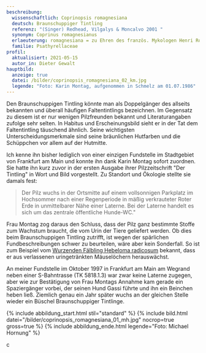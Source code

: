 ```yaml
---
beschreibung:
  wissenschaftlich: Coprinopsis romagnesiana
  deutsch: Braunschuppiger Tintling
  referenz: "(Singer) Redhead, Vilgalys & Moncalvo 2001 "
  synonym: Coprinus romagnesianus
  erlaeuterung: romagnesiana = zu Ehren des französ. Mykologen Henri Romagnesi
  familie: Psathyrellaceae
profil:
  aktualisiert: 2021-05-15
  autor_in: Dieter Gewalt
hauptbild:
  anzeige: true
  datei: /bilder/coprinopsis_romagnesiana_02_km.jpg
  legende: "Foto: Karin Montag, aufgenommen in Schmelz am 01.07.1986"
---
```

Den Braunschuppigen Tintling könnte man als Doppelgänger des allseits bekannten und überall häufigen Faltentintlings bezeichnen. Im Gegensatz zu diesem ist er nur wenigen Pilzfreunden bekannt und Literaturangaben zufolge sehr selten. In Habitus und Erscheinungsbild sieht er in der Tat dem Faltentintling täuschend ähnlich. Seine wichtigsten Unterscheidungsmerkmale sind seine bräunlichen Hutfarben und die Schüppchen vor allem auf der Hutmitte.

Ich kenne ihn bisher lediglich von einer einzigen Fundstelle im Stadtgebiet von Frankfurt am Main und konnte ihn dank Karin Montag sofort zuordnen. Sie hatte ihn kurz zuvor in der ersten Ausgabe ihrer Pilzzeitschrift "Der Tintling" in Wort und Bild vorgestellt. Zu Standort und Ökologie stellte sie damals fest: 

> Der Pilz wuchs in der Ortsmitte auf einem vollsonnigen Parkplatz im Hochsommer nach einer Regenperiode in mäßig verkrauteter Roter Erde in unmittelbarer  Nähe einer Laterne. Bei der Laterne handelt es sich um das zentrale öffentliche Hunde-WC."

Frau Montag zog daraus den Schluss, dass der Pilz ganz bestimmte Stoffe zum Wachstum braucht, die vom Urin der Tiere geliefert werden. Ob dies beim Braunschuppigen Tintling zutrifft, ist wegen der spärlichen Fundbeschreibungen schwer zu beurteilen, wäre aber kein Sonderfall. So ist zum Beispiel vom [Wurzenden Fälbling Hebeloma radicosum](/pilze/hebeloma-radicosum-wurzelnder-fälbling) bekannt, dass er aus verlassenen uringetränkten Mäuselöchern herauswächst.

An meiner Fundstelle im Oktober 1997 in Frankfurt am Main am Wegrand neben einer S-Bahntrasse (TK 5818.1.3) war zwar keine Laterne zugegen, aber wie zur Bestätigung von Frau Montags Annahme kam gerade ein Spaziergänger vorbei, der seinen Hund Gassi führte und ihn ein Beinchen heben ließ. Ziemlich genau ein Jahr später wuchs an der gleichen Stelle wieder ein Büschel Braunschuppiger Tintlinge.

{% include abbildung_start.html stil="standard" %}
{% include bild.html datei="/bilder/coprinopsis_romagnesiana_01_mh.jpg" nocrop=true gross=true %}
{% include abbildung_ende.html legende="Foto: Michael Hornung" %}

c